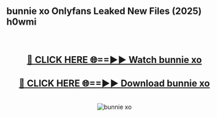 <h2>bunnie xo Onlyfans Leaked New Files (2025) h0wmi</h2>
<br>
<div align="center">
<h2><a href="https://mediafiles.top/bunnie_xo&ref=git" rel="nofollow">🔴 CLICK HERE 🌐==►► Watch bunnie xo</a></h2>
<h2><a href="https://mediafiles.top/bunnie_xo&ref=git" rel="nofollow">🔴 CLICK HERE 🌐==►► Download bunnie xo</a></h2>
<br>
<a href="https://mediafiles.top/bunnie_xo&ref=git" rel="nofollow" data-target="animated-image.originalLink"><img src="https://i.ibb.co.com/xMMVF88/686577567.gif" alt="bunnie xo" style="max-width: 100%; display: inline-block;" data-target="animated-image.originalImage"></a>
</div>
<br>
<br>